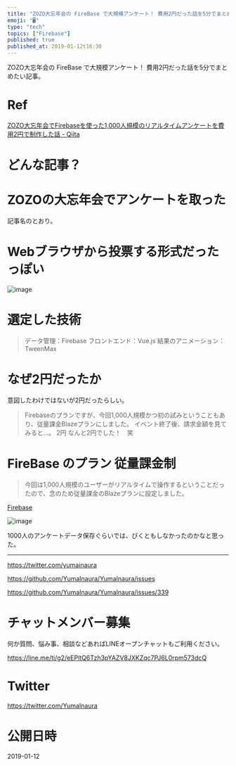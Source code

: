 ```yaml
---
title: "ZOZO大忘年会の FireBase で大規模アンケート！ 費用2円だった話を5分でまとめたい記事。"
emoji: "🖥"
type: "tech"
topics: ["Firebase"]
published: true
published_at: 2019-01-12t16:30
---
```


ZOZO大忘年会の FireBase で大規模アンケート！ 費用2円だった話を5分でまとめたい記事。

# Ref

[ZOZO大忘年会でFirebaseを使った1,000人規模のリアルタイムアンケートを費用2円で制作した話 - Qiita](https://qiita.com/tomohito_takahashi/items/fea4a931ad1734585d1c)

# どんな記事？

# ZOZOの大忘年会でアンケートを取った

記事名のとおり。

# Webブラウザから投票する形式だったっぽい

![image](https://user-images.githubusercontent.com/13635059/51070556-956eb500-1686-11e9-8143-d3d155d1bf54.png)

# 選定した技術

>データ管理：Firebase
>フロントエンド：Vue.js
>結果のアニメーション：TweenMax

# なぜ2円だったか

意図したわけではないが2円だったらしい。

>Firebaseのプランですが、今回1,000人規模かつ初の試みということもあり、従量課金Blazeプランにしました。
>イベント終了後、請求金額を見てみると…。
>2円
>なんと2円でした！　笑

# FireBase のプラン 従量課金制

>今回は1,000人規模のユーザーがリアルタイムで操作するということだったので、念のため従量課金のBlazeプランに設定しました。

[Firebase](https://firebase.google.com/pricing/?hl=ja)

![image](https://user-images.githubusercontent.com/13635059/51070588-ee3e4d80-1686-11e9-975e-11bec6ae3976.png)

1000人のアンケートデータ保存ぐらいでは、びくともしなかったのかなと思った。

---

https://twitter.com/yumainaura

https://github.com/YumaInaura/YumaInaura/issues


https://github.com/YumaInaura/YumaInaura/issues/339








<!-- Update From Qiita API -->

# チャットメンバー募集


何か質問、悩み事、相談などあればLINEオープンチャットもご利用ください。

https://line.me/ti/g2/eEPltQ6Tzh3pYAZV8JXKZqc7PJ6L0rpm573dcQ





# Twitter


https://twitter.com/YumaInaura


<!-- Update From Qiita API -->



# 公開日時

2019-01-12
